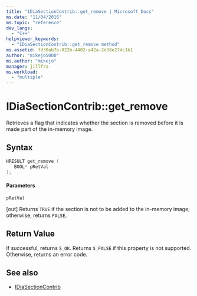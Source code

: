 ```yaml
---
title: "IDiaSectionContrib::get_remove | Microsoft Docs"
ms.date: "11/04/2016"
ms.topic: "reference"
dev_langs:
  - "C++"
helpviewer_keywords:
  - "IDiaSectionContrib::get_remove method"
ms.assetid: fd30ab7b-022b-4402-a42a-2d38e274c1b1
author: "mikejo5000"
ms.author: "mikejo"
manager: jillfra
ms.workload:
  - "multiple"
---
```

# IDiaSectionContrib::get_remove
Retrieves a flag that indicates whether the section is removed before it is made part of the in-memory image.

## Syntax

```C++
HRESULT get_remove ( 
   BOOL* pRetVal
);
```

#### Parameters
 `pRetVal`

[out] Returns `TRUE` if the section is not to be added to the in-memory image; otherwise, returns `FALSE`.

## Return Value
 If successful, returns `S_OK`. Returns `S_FALSE` if this property is not supported. Otherwise, returns an error code.

## See also
- [IDiaSectionContrib](../../debugger/debug-interface-access/idiasectioncontrib.md)